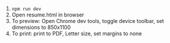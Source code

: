 1. `npm run dev`
1. Open resume.html in browser
1. To preview: Open Chrome dev tools, toggle device toolbar, set dimensions to 850x1100
1. To print: print to PDF, Letter size, set margins to none